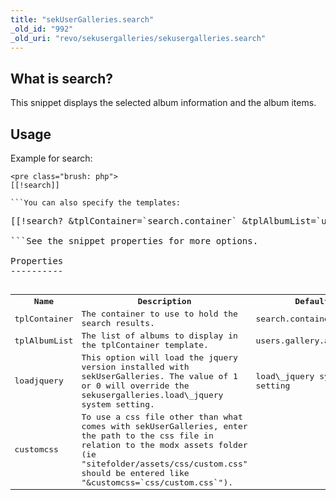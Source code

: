 ```yaml
---
title: "sekUserGalleries.search"
_old_id: "992"
_old_uri: "revo/sekusergalleries/sekusergalleries.search"
---
```


What is search?
---------------

This snippet displays the selected album information and the album items.

Usage
-----

Example for search:

```
<pre class="brush: php">
[[!search]]

```You can also specify the templates:

```
<pre class="brush: php">
[[!search? &tplContainer=`search.container` &tplAlbumList=`users.gallery.albumlist`]]

```See the snippet properties for more options.

Properties
----------

<table><tbody><tr><th>Name</th><th>Description   
</th><th>Default   
</th><th>Version   
</th></tr><tr><td>tplContainer</td><td>The container to use to hold the search results.   
</td><td>search.container</td><td>>0.0.1</td></tr><tr><td>tplAlbumList</td><td>The list of albums to display in the tplContainer template.   
</td><td>users.gallery.albumlist</td><td>>0.0.1</td></tr><tr><td>loadjquery</td><td>This option will load the jquery version installed with sekUserGalleries. The value of 1 or 0 will override the sekusergalleries.load\_jquery system setting.   
</td><td>load\_jquery system setting</td><td>>0.0.3</td></tr><tr><td>customcss</td><td>To use a css file other than what comes with sekUserGalleries, enter the path to the css file in relation to the modx assets folder (ie "sitefolder/assets/css/custom.css" should be entered like "&customcss=`css/custom.css`").</td><td> </td><td>>0.0.3</td></tr></tbody></table>
